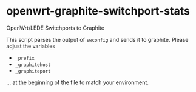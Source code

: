 # openwrt-graphite-switchport-stats
OpenWrt/LEDE Switchports to Graphite

This script parses the output of `swconfig` and sends it to graphite.
Please adjust the variables
+ `_prefix`
+ `_graphitehost`
+ `_graphiteport`

... at the beginning of the file to match your environment.
